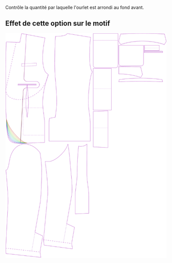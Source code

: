 
Contrôle la quantité par laquelle l'ourlet est arrondi au fond avant.


## Effet de cette option sur le motif
![Cette image montre l'effet de cette option en superposant plusieurs variantes qui ont une valeur différente pour cette option](jaeger_hemradius_sample.svg "Effet de cette option sur le motif")